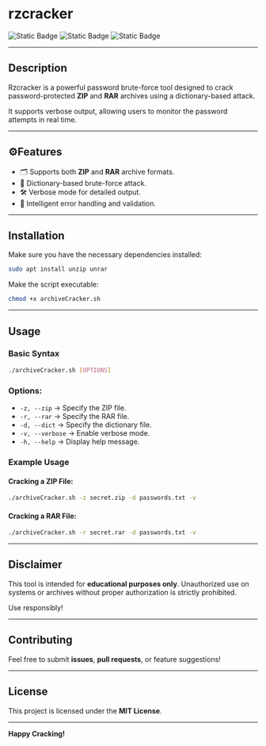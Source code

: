 # rzcracker
![Static Badge](https://img.shields.io/badge/Author-xDU0-blue)
![Static Badge](https://img.shields.io/badge/Version-1.0-green)
![Static Badge](https://img.shields.io/badge/License-MIT-orange)

---

## **Description**
Rzcracker is a powerful password brute-force tool designed to crack password-protected **ZIP** and **RAR** archives using a dictionary-based attack.

It supports verbose output, allowing users to monitor the password attempts in real time.

---

## ⚙**Features**
- 🗂️ Supports both **ZIP** and **RAR** archive formats.
- 📖 Dictionary-based brute-force attack.
- 🛠️ Verbose mode for detailed output.
- 🧠 Intelligent error handling and validation.

---

## **Installation**
Make sure you have the necessary dependencies installed:

```bash
sudo apt install unzip unrar
```

Make the script executable:

```bash
chmod +x archiveCracker.sh
```

---

## **Usage**

### Basic Syntax
```bash
./archiveCracker.sh [OPTIONS]
```

### Options:
- `-z, --zip` → Specify the ZIP file.
- `-r, --rar` → Specify the RAR file.
- `-d, --dict` → Specify the dictionary file.
- `-v, --verbose` → Enable verbose mode.
- `-h, --help` → Display help message.

### Example Usage
#### Cracking a ZIP File:
```bash
./archiveCracker.sh -z secret.zip -d passwords.txt -v
```

#### Cracking a RAR File:
```bash
./archiveCracker.sh -r secret.rar -d passwords.txt -v
```

---

##  **Disclaimer**
This tool is intended for **educational purposes only**. Unauthorized use on systems or archives without proper authorization is strictly prohibited.

Use responsibly!

---

## **Contributing**
Feel free to submit **issues**, **pull requests**, or feature suggestions!

---

## **License**
This project is licensed under the **MIT License**.

---

**Happy Cracking!**

